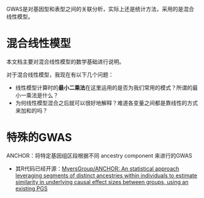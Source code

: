 
GWAS是对基因型和表型之间的关联分析，实际上还是统计方法，采用的是混合线性模型。

# 混合线性模型

本文档主要对混合线性模型的数学基础进行说明。

对于混合线性模型，我现在有以下几个问题：
- 线性模型计算时的**最小二乘法**在这里运用的是否为我们常用的模式？所谓的最小一乘法是什么？
- 为何线性模型混合之后就可以很好地解释？难道各变量之间都是靠线性的方式来加和的吗？

# 特殊的GWAS

ANCHOR：将特定基因组区段根据不同 ancestry component 来进行的GWAS
- 其R代码已经开源：[MyersGroup/ANCHOR: An statistical approach leveraging segments of distinct ancestries within individuals to estimate similarity in underlying causal effect sizes between groups, using an existing PGS](https://github.com/MyersGroup/ANCHOR)

